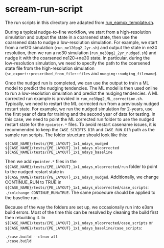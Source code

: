 scream-run-script
=================
The run scripts in this directory are adapted from [run_eamxx_template.sh](https://github.com/E3SM-Project/scream-docs/blob/master/run_scripts/run_eamxx_template.sh).

During a typical nudge-to-fine workflow, we start from a high-resolution simulation and output the state in a coarsened state, then use the coarsened data to nudge a low-resolution simulation. For example, we start from a ne120 simulation (`run_ne120pg2_2yr.sh`) and output the state in ne30 resolution, then we run a ne30 simulation (`run_ne30pg2_2yr_nudged.sh`) and nudge it with the coarsened ne120->ne30 state. In particular, during the low-resolution simulation, we need to specify the path to the coarsened state file from the high-resolution simulation (`sc_export::prescribed_from_file::files` and `nudging::nudging_filename`).

Once the nudged run is completed, we can use the output to train a ML model to predict the nudging tendencies. The ML model is then used online to run a low-resolution simulation and predict the nudging tendencies. A ML corrected run example is provided in `run_ne30pg2_ML_correction.sh`. Typically, we need to restart the ML corrected run from a previously nudged restart state. For example, we run the nudged simulation for 2-years, use the first year of data for training and the second year of data for testing. In this case, we need to point the ML corrected run folder to use the nudged restart state for the `rpointer.*` files. To avoid restart casename issues, it is recommended to keep the `CASE_SCRIPTS_DIR` and `CASE_RUN_DIR` path as the sample run scripts. The folder structure should look like this:
```
${CASE_NAME}/tests/{PE_LAYOUT}_1x1_ndays_nudged
${CASE_NAME}/tests/{PE_LAYOUT}_1x1_ndays_mlcorrected
${CASE_NAME}/tests/{PE_LAYOUT}_1x1_ndays_baseline
```

Then we add `rpointer.*` files in the `${CASE_NAME}/tests/{PE_LAYOUT}_1x1_ndays_mlcorrected/run` folder to point to the nudged restart state in `${CASE_NAME}/tests/{PE_LAYOUT}_1x1_ndays_nudged`. Additionally, we change CONTINUE_RUN to TRUE in `${CASE_NAME}/tests/{PE_LAYOUT}_1x1_ndays_mlcorrected/case_scripts`: `./xmlchange CONTINUE_RUN=TRUE`. The same procedure should be applied to the baseline run.

Because of the way the folders are set up, we occasionally run into e3sm build errors. Most of the time this can be resolved by cleaning the build first then rebuilding it.
In `${CASE_NAME}/tests/{PE_LAYOUT}_1x1_ndays_mlcorrected/case_scripts` or `${CASE_NAME}/tests/{PE_LAYOUT}_1x1_ndays_baseline/case_scripts`:
```
./case.build --clean-all
./case.build
```